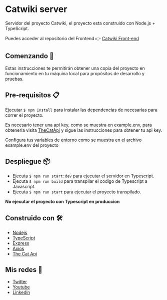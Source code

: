 # Catwiki server

Servidor del proyecto Catwiki, el proyecto esta construido con Node.js + TypeScript.

Puedes acceder al repositorio del Frontend 👉 [Catwiki Front-end](https://github.com/thewuiz/catwiki-frontend)

## Comenzando 🚀

Estas instrucciones te permitirán obtener una copia del proyecto en funcionamiento en tu máquina local para propósitos de desarrollo y pruebas.

## Pre-requisitos 📋

Ejecutar `$ npm Install` para instalar las dependencias de necesarias para correr el proyecto.

Es necesario tener una api key, como se muestra en example.env, para obtenerla visita [TheCatApi](https://docs.thecatapi.com/) y sigue las instrucciones para obtener tu api key.

Configura tus variables de entorno como se muestra en el archivo example.env del proyecto

## Despliegue 📦

- Ejecuta `$ npm run start:dev` para ejecutar el servidor en Typescript.
- Ejecuta `$ npm run build` para transpilar el codigo de Typescript a Javascript.
- Ejecuta `$ npm run start` para ejecutar el proyecto transpilado.

**No ejecutar el proyecto con Typescript en produccion**

## Construido con 🛠️

- [Nodejs](https://nodejs.org/es/)
- [TypeScript](https://www.typescriptlang.org/)
- [Express](https://github.com/expressjs/express)
- [Axios](https://github.com/axios/axios)
- [The Cat Api](https://docs.thecatapi.com/)

## Mis redes 📌

- [Twitter](https://twitter.com/Luisangellopz)
- [Youtube](https://www.youtube.com/channel/UCHJ1DFgxNFEiJ1QAUhKI5ng)
- [Linkedin](https://www.linkedin.com/in/luis-%C3%A1ngel-l%C3%B3pez-s%C3%A1nchez-325621203/)
